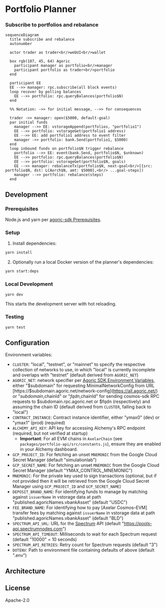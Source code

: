 # Portfolio Planner

### Subscribe to portfolios and rebalance

```mermaid
sequenceDiagram
  title subscribe and rebalance
  autonumber

  actor trader as trader<br/>webUI<br/>wallet

  box rgb(187, 45, 64) Agoric
    participant manager as portfolio<br/>manager
    participant portfolio as trader<br/>portfolio
  end

  participant EE
  EE -->> manager: rpc.subscribe(all block events)
  loop recover by polling balances
    EE -->> portfolio: rpc.queryBalances(portfolio$N)
  end

  %% Notation: ->> for initial message, -->> for consequences

  trader ->> manager: open($5000, default-goal)
  par initial funds
    manager -->> EE: vstorageAppend(portfolios, "portfolio1")
    EE -->> portfolio: vstorageGet(portfolio1 address)
    EE -->> EE: add portfolio1 address to event filter
    manager ->> portfolio: bank.Send(portfolio1, $5000)
  end
  loop inbound funds on portfolio$N trigger rebalance
    portfolio -->> EE: event(bank.Send, portfolio$N, $unknown)
    EE -->> portfolio: rpc.queryBalances(portfolio$N)
    EE -->> portfolio: vstorageGet(portfolio$N, goals)
    EE -->> manager: rebalanceTx(portfolio$N, next-goal<br/>[{src: portfolio$N, dst: LCAorch$N, amt: $5000},<br/> ...goal-steps])
    manager -->> portfolio: rebalance(steps)
  end
```

## Development

### Prerequisites

Node.js and yarn per [agoric-sdk Prerequisites](../../README.md#prerequisites).

### Setup

1. Install dependencies:
```bash
yarn install
```
2. Optionally run a local Docker version of the planner's dependencies:
```bash
yarn start:deps
```

### Local Development

```bash
yarn dev
```

This starts the development server with hot reloading.

### Testing

```bash
yarn test
```

## Configuration

Environment variables:

- `CLUSTER`: "local", "testnet", or "mainnet" to specify the respective
  collection of networks to use, in which "local" is currently incomplete and
  overlaps with "testnet" (default derived from `AGORIC_NET`)
- `AGORIC_NET`: network specifier per
  [Agoric SDK Environment Variables](../../docs/env.md), either "$subdomain" for
  requesting MinimalNetworkConfig from URL
  [https://$subdomain.agoric.net/network-config](https://all.agoric.net/) or
  "$subdomain,$chainId" or "$fqdn,$chainId" for sending cosmos-sdk RPC requests
  to $subdomain.rpc.agoric.net or $fqdn (respectively) and assuming the chain ID
  (default derived from `CLUSTER`, falling back to "local")
- `CONTRACT_INSTANCE`: Contract instance identifier, either "ymax0" (dev) or "ymax1" (prod) (required)
- `ALCHEMY_API_KEY`: API key for accessing Alchemy's RPC endpoint (required, but not verified at startup)
  - **Important**: For all EVM chains in `AxelarChain` (see `packages/portfolio-api/src/constants.js`), ensure they are enabled in your Alchemy dashboard.
- `GCP_PROJECT_ID`: For fetching an unset `MNEMONIC` from the Google Cloud Secret Manager (default "simulationlab")
- `GCP_SECRET_NAME`: For fetching an unset `MNEMONIC` from the Google Cloud Secret Manager (default "YMAX_CONTROL_MNEMONIC")
- `MNEMONIC`: For the private key used to sign transactions (optional, but if not provided then it will be retrieved from the Google Cloud Secret Manager using `GCP_PROJECT_ID` and `GCP_SECRET_NAME`)
- `DEPOSIT_BRAND_NAME`: For identifying funds to manage by matching against `issuerName` in vstorage data at path "published.agoricNames.vbankAsset" (default "USDC")
- `FEE_BRAND_NAME`: For identifying how to pay [Axelar Cosmos–EVM] transfer fees by matching against `issuerName` in vstorage data at path "published.agoricNames.vbankAsset" (default "BLD")
- `SPECTRUM_API_URL`: URL for the [Spectrum](https://spectrumnodes.com/) API (default "https://pools-api.spectrumnodes.com")
- `SPECTRUM_API_TIMEOUT`: Milliseconds to wait for each Spectrum request (default "10000" = 10 seconds)
- `SPECTRUM_API_RETRIES`: Retry count for Spectrum requests (default "3")
- `DOTENV`: Path to environment file containing defaults of above (default ".env")

## Architecture



## License

Apache-2.0
